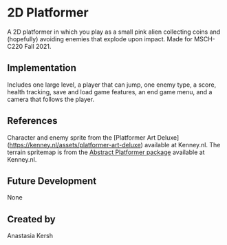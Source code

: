 # 2D Platformer
A 2D platformer in which you play as a small pink alien collecting coins and (hopefully) avoiding enemies that explode upon impact. Made for MSCH-C220 Fall 2021.

## Implementation
Includes one large level, a player that can jump, one enemy type, a score, health tracking, save and load game features, an end game menu, and a camera that follows the player.

## References
Character and enemy sprite from the [Platformer Art Deluxe] (https://kenney.nl/assets/platformer-art-deluxe) available at Kenney.nl.
The terrain spritemap is from the [Abstract Platformer package](https://kenney.nl/assets/abstract-platformer) available at Kenney.nl.

## Future Development
None

## Created by
Anastasia Kersh
